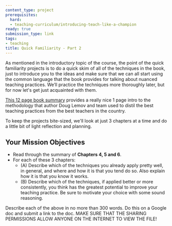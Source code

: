 ```yaml
---
content_type: project
prerequisites:
  hard:
  - teaching-curriculum/introducing-teach-like-a-champion
ready: true
submission_type: link
tags:
- teaching
title: Quick Familiarity - Part 2
---
```


As mentioned in the introductory topic of the course, the point of the quick familiarity projects is to do a quick skim of all of the techniques in the book, just to introduce you to the ideas and make sure that we can all start using the common language that the book provides for talking about nuanced teaching practices. We’ll practice the techniques more thoroughly later, but for now let's get just acquainted with them.

[This 12 page book summary](https://www.boyd.k12.ky.us/userfiles/496/Classes/27400/Teach%20Like%20A%20Champion%20-%20The%20Main%20Idea.pdf) provides a really nice 1 page intro to the methodology that author Doug Lemov and team used to distil the best teaching practices from the best teachers in the country. 

To keep the projects bite-sized, we'll look at just 3 chapters at a time and do a little bit of light reflection and planning. 

## Your Mission Objectives
* Read through the summary of **Chapters 4, 5 and 6**. 
* For each of these 3 chapters: 
    * (A) Describe which of the techniques you already apply pretty well, in general, and where and how it is that you tend do so. Also explain how it is that you know it works. 
    * (B) Describe which of the techniques, if applied better or more consistently, you think has the greatest potential to improve your teaching practice. Be sure to motivate your choice with some sound reasoning.  

Describe each of the above in no more than 300 words. 
Do this on a Google doc and submit a link to the doc. 
MAKE SURE THAT THE SHARING PERMISSIONS ALLOW ANYONE ON THE INTERNET TO VIEW THE FILE! 